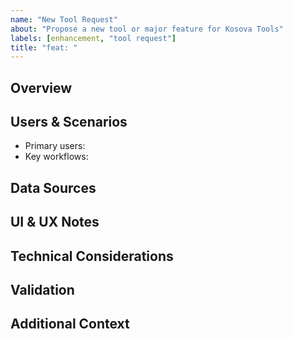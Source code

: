 ```yaml
---
name: "New Tool Request"
about: "Propose a new tool or major feature for Kosova Tools"
labels: [enhancement, "tool request"]
title: "feat: "
---
```


## Overview

<!-- Summarize the tool or feature concept and the user problem it solves. -->

## Users & Scenarios

- Primary users: <!-- Who benefits from this tool? -->
- Key workflows: <!-- Outline the typical steps or journeys this tool should support. -->

## Data Sources

<!-- List datasets, APIs, or other resources required. Include expected update cadence and licensing considerations. -->

## UI & UX Notes

<!-- Reference existing components in packages/ui if possible. Call out any bespoke UI needs. -->

## Technical Considerations

<!-- Describe packages that will own the logic, APIs the tool will call, and any integration concerns. -->

## Validation

<!-- How will we measure success? Include metrics, user feedback loops, or QA checklists. -->

## Additional Context

<!-- Link to mockups, documents, or prior discussions. -->
